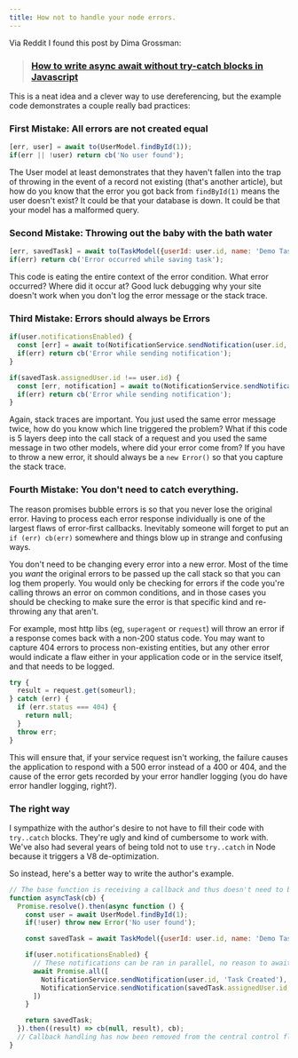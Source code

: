 ```yaml
---
title: How not to handle your node errors.
---
```


Via Reddit I found this post by Dima Grossman:

> ### [How to write async await without try-catch blocks in Javascript](http://blog.grossman.io/how-to-write-async-await-without-try-catch-blocks-in-javascript/)

This is a neat idea and a clever way to use dereferencing, but the example code demonstrates a couple really bad practices:

### First Mistake: All errors are not created equal

```js
[err, user] = await to(UserModel.findById(1));
if(err || !user) return cb('No user found');
```

The User model at least demonstrates that they haven't fallen into the trap of throwing in the event of a record not existing (that's another article), but how do you know that the error you got back from `findById(1)` means the user doesn't exist? It could be that your database is down. It could be that your model has a malformed query.

### Second Mistake: Throwing out the baby with the bath water

```js
[err, savedTask] = await to(TaskModel({userId: user.id, name: 'Demo Task'}));
if(err) return cb('Error occurred while saving task');
```

This code is eating the entire context of the error condition. What error occurred? Where did it occur at? Good luck debugging why your site doesn't work when you don't log the error message or the stack trace.

### Third Mistake: Errors should always be Errors

```js
if(user.notificationsEnabled) {
  const [err] = await to(NotificationService.sendNotification(user.id, 'Task Created'));
  if(err) return cb('Error while sending notification');
}

if(savedTask.assignedUser.id !== user.id) {
  const [err, notification] = await to(NotificationService.sendNotification(savedTask.assignedUser.id, 'Task was created for you'));
  if(err) return cb('Error while sending notification');
}
```

Again, stack traces are important. You just used the same error message twice, how do you know which line triggered the problem? What if this code is 5 layers deep into the call stack of a request and you used the same message in two other models, where did your error come from? If you have to throw a new error, it should always be a `new Error()` so that you capture the stack trace.

### Fourth Mistake: You don't need to catch everything.

The reason promises bubble errors is so that you never lose the original error. Having to process each error response individually is one of the largest flaws of error-first callbacks. Inevitably someone will forget to put an `if (err) cb(err)` somewhere and things blow up in strange and confusing ways.

You don't need to be changing every error into a new error. Most of the time you *want* the original errors to be passed up the call stack so that you can log them properly. You would only be checking for errors if the code you're calling throws an error on common conditions, and in those cases you should be checking to make sure the error is that specific kind and re-throwing any that aren't.

For example, most http libs (eg, `superagent` or `request`) will throw an error if a response comes back with a non-200 status code. You may want to capture 404 errors to process non-existing entities, but any other error would indicate a flaw either in your application code or in the service itself, and that needs to be logged.

```js
try {
  result = request.get(someurl);
} catch (err) {
  if (err.status === 404) {
    return null;
  }
  throw err;
}
```

This will ensure that, if your service request isn't working, the failure causes the application to respond with a 500 error instead of a 400 or 404, and the cause of the error gets recorded by your error handler logging (you do have error handler logging, right?).

### The right way

I sympathize with the author's desire to not have to fill their code with `try..catch` blocks. They're ugly and kind of cumbersome to work with.  We've also had several years of being told not to use `try..catch` in Node because it triggers a V8 de-optimization.

So instead, here's a better way to write the author's example.

```js
// The base function is receiving a callback and thus doesn't need to be async.
function asyncTask(cb) {
  Promise.resolve().then(async function () {
    const user = await UserModel.findById(1);
    if(!user) throw new Error('No user found');

    const savedTask = await TaskModel({userId: user.id, name: 'Demo Task'});

    if(user.notificationsEnabled) {
      // These notifications can be ran in parallel, no reason to await both individually
      await Promise.all([
        NotificationService.sendNotification(user.id, 'Task Created'),
        NotificationService.sendNotification(savedTask.assignedUser.id, 'Task was created for you')
      ])
    }

    return savedTask;
  }).then((result) => cb(null, result), cb);
  // Callback handling has now been removed from the central control flow, your async logic doesn't need to know about the cb.
}
```
